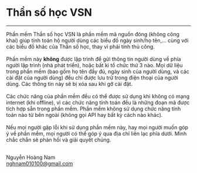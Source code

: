 # Thần số học VSN

<hr>
Phần mềm Thần số học VSN là phần mềm mã nguồn đóng (không công khai) giúp tính toán hộ người dùng các biểu đồ ngày sinh/họ tên,... cùng với các biểu đồ khác của Thần số học, thay vì phải tính thủ công.<br><br>
Phần mềm này <b>không</b> được lập trình để gửi thông tin người dùng về phía người lập trình (nhà phát triển), hoặc bất kì tổ chức thứ 3 nào. Mọi dữ liệu trong phần mềm (bao gồm họ tên đầy đủ, ngày sinh của người dùng, và các cài đặt của người dùng) đều chỉ được lưu trữ trong điện thoại của người dùng. Các thông tin này sẽ bị xóa sau khi gỡ cài đặt.<br><br>
Các chức năng của phần mềm đều có thể được sử dụng khi không có mạng internet (khi offline), vì các chức năng tính toán đều là những đoạn mã được tích hợp sẵn trong phần mềm. Phần mềm không sử dụng chức năng tính toán nào từ bên ngoài (không gọi API hay bất kỳ cách nào khác).<br><br>
Nếu mọi người gặp lỗi khi sử dụng phần mềm này, hay mọi người muốn góp ý về phần mềm, mọi người có thể góp ý qua địa chỉ liên lạc phía dưới. Mình chắc chắn sẽ phản hồi và giải quyết chúng.<br><br>

Nguyễn Hoàng Nam<br>
nghnam010100@gmail.com
